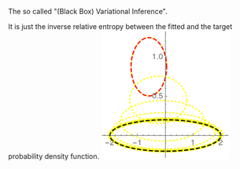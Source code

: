 The so called "(Black Box) Variational Inference".

It is just the inverse relative entropy between the fitted and the target probability density function.
![](bbvi.png)
